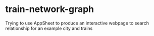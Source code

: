 # train-network-graph
Trying to use AppSheet to produce an interactive webpage to search relationship for an example city and trains 
